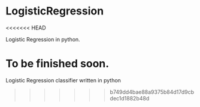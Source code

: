 LogisticRegression
==================

<<<<<<< HEAD

Logistic Regression in python.

To be finished soon.
=======
Logistic Regression classifier written in python
>>>>>>> b749dd4bae88a9375b84d17d9cbdec1d1882b48d
